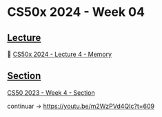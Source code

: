 # CS50x 2024 - Week 04

## [Lecture](https://cs50.harvard.edu/x/2024/weeks/4/)

🎥 [CS50x 2024 - Lecture 4 - Memory](https://www.youtube.com/watch?v=F9-yqoS7b8w)

## [Section](https://cs50.harvard.edu/x/2024/sections/4/)

[CS50 2023 - Week 4 - Section](https://www.youtube.com/watch?v=m2WzPVd4QIc)

continuar -> https://youtu.be/m2WzPVd4QIc?t=609